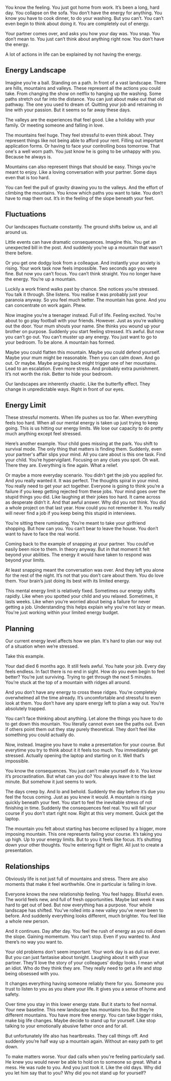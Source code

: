 You know the feeling. You just got home from work. It’s been a long, hard day. You collapse on the sofa. You don’t have the energy for anything. You know you have to cook dinner, to do your washing. But you can’t. You can’t even begin to think about doing it. You are completely out of energy. 

Your partner comes over, and asks you how your day was. You snap. You don’t mean to. You just can’t think about anything right now. You don’t have the energy.

A lot of actions in life can be explained by not having the energy. 

## Energy Landscape
Imagine you’re a ball. Standing on a path. In front of a vast landscape. There are hills, mountains and valleys. These represent all the actions you could take. From changing the show on netflix to hanging up the washing. Some paths stretch out far into the distance. You can just about make out that old pathway. The one you used to dream of. Quitting your job and retraining in line with your passion. But it seems so far away these days.

The valleys are the experiences that feel good. Like a holiday with your family. Or meeting someone and falling in love. 

The mountains feel huge. They feel stressful to even think about. They represent things like not being able to afford your rent. Filling out important application forms. Or having to face your controlling boss tomorrow. That one's a well worn path. You just know he is going to be unhappy with you. Because he always is. 

Mountains can also represent things that should be easy. Things you’re meant to enjoy. Like a loving conversation with your partner. Some days even that is too hard. 

You can feel the pull of gravity drawing you to the valleys. And the effort of climbing the mountains. You know which paths you want to take. You don’t have to map them out. It’s in the feeling of the slope beneath your feet.

## Fluctuations
Our landscapes fluctuate constantly. The ground shifts below us, and all around us. 

Little events can have dramatic consequences. Imagine this. You get an unexpected bill in the post. And suddenly you’re up a mountain that wasn’t there before. 

Or you get one dodgy look from a colleague. And instantly your anxiety is rising. Your work task now feels impossible. Two seconds ago you were fine. But now you can’t focus. You can’t think straight. You no longer have the energy. You’re up a mountain. 

Luckily a work friend walks past by chance. She notices you’re stressed. You talk it through. She listens. You realise it was probably just your paranoia anyway. So you feel much better. The mountain has gone. And you can concentrate on work again. Phew. 
 
Now imagine you’re a teenager instead. Full of life. Feeling excited. You're about to go play football with your friends. However. Just as you’re walking out the door. Your mum shouts your name. She thinks you wound up your brother on purpose. Suddenly you start feeling stressed. It’s awful. But now you can’t go out. You can’t muster up any energy. You just want to go to your bedroom. To be alone. A mountain has formed. 

Maybe you could flatten this mountain. Maybe you could defend yourself. Maybe your mum might be reasonable. Then you can calm down. And go out. Or maybe. Maybe arguing back might trigger one of her mountains. Lead to an escalation. Even more stress. And probably extra punishment. It’s not worth the risk. Better to hide your bedroom. 

Our landscapes are inherently chaotic. Like the butterfly effect. They change in unpredictable ways. Right in front of our eyes.

## Energy Limit
These stressful moments. When life pushes us too far. When everything feels too hard. When all our mental energy is taken up just trying to keep going. This is us hitting our energy limits. We lose our capacity to do pretty much anything except feel stressed. 

Here’s another example. Your child goes missing at the park. You shift to survival mode. The only thing that matters is finding them. Suddenly, even your partner's affair slips your mind. All you care about is this one task. Find your child. You’re hypervigilant. Focusing on any clues you spot. Oh wait. There they are. Everything is fine again. What a relief. 

Or maybe a more everyday scenario. You didn’t get the job you applied for. And you really wanted it. It was perfect. The thoughts spiral in your mind. You really need to get your act together. Everyone is going to think you’re a failure if you keep getting rejected from these jobs. Your mind goes over the stupid things you did. Like laughing at their jokes too hard. It came across as desperate didn’t it. And that awful answer. Why did you not think. You did a whole project on that last year. How could you not remember it. You really will never find a job if you keep being this stupid in interviews. 

You’re sitting there ruminating. You’re meant to take your girlfriend shopping. But how can you. You can’t bear to leave the house. You don’t want to have to face the real world.

Coming back to the example of snapping at your partner. You could’ve easily been nice to them. In theory anyway. But in that moment it felt beyond your abilities. The energy it would have taken to respond was beyond your limits. 

At least snapping meant the conversation was over. And they left you alone for the rest of the night. It’s not that you don’t care about them. You do love them. Your brain’s just doing its best with its limited energy. 

This mental energy limit is relatively fixed. Sometimes our energy shifts rapidly. Like when you spotted your child and you relaxed. Sometimes, it lasts weeks. Like when you’re worried about being a failure for never getting a job. Understanding this helps explain why you're not lazy or mean. You're just working within your limited energy budget.

## Planning 
Our current energy level affects how we plan. It's hard to plan our way out of a situation when we’re stressed. 

Take this example. 

Your dad died 6 months ago. It still feels awful. You hate your job. Every day feels endless. In fact there is no end in sight. How do you even begin to feel better? You’re just surviving. Trying to get through the next 5 minutes. You’re stuck at the top of a mountain with ridges all around. 

And you don’t have any energy to cross these ridges. You’re completely overwhelmed all the time already. It’s uncomfortable and stressful to even look at them. You don’t have any spare energy left to plan a way out. You’re absolutely trapped. 

You can’t face thinking about anything. Let alone the things you have to do to get down this mountain. You literally cannot even see the paths out. Even if others point them out they stay purely theoretical. They don’t feel like something you could actually do. 

Now, instead. Imagine you have to make a presentation for your course. But everytime you try to think about it it feels too much. You immediately get stressed. Actually opening the laptop and starting on it. Well that’s impossible. 

You know the consequences. You just can’t make yourself do it. You know it’s procrastination. But what can you do? You always leave it to the last minute. But somehow it just seems to work. 

The days creep by. And lo and behold. Suddenly the day before it’s due you feel the focus coming. Just as you knew it would. A mountain is rising quickly beneath your feet. You start to feel the inevitable stress of not finishing in time. Suddenly the consequences feel real. You will fail your course if you don’t start right now. Right at this very moment. Quick get the laptop.

The mountain you felt about starting has become eclipsed by a bigger, more imposing mountain. This one represents failing your course. It’s taking you up high. Up to your energy limits. But to you it feels like focus. It’s shutting down your other thoughts. You’re entering fight or flight. All just to create a presentation. 

## Relationships
Obviously life is not just full of mountains and stress. There are also moments that make it feel worthwhile. One in particular is falling in love.

Everyone knows the new relationship feeling. You feel happy. Blissful even. The world feels new, and full of fresh opportunities. Maybe last week it was hard to get out of bed. But now everything has a purpose. Your whole landscape has shifted. You’ve rolled into a new valley you’ve never been to before. And suddenly everything looks different, much brighter. You feel like a whole new person. 

And it continues. Day after day. You feel the rush of energy as you roll down the slope. Gaining momentum. You can’t stop. Even if you wanted to. And there’s no way you want to. 

Your old problems don’t seem important. Your work day is as dull as ever. But you can just fantasise about tonight. Laughing about it with your partner. They’ll love the story of your colleagues' dodgy looks. I mean what an idiot. Who do they think they are. They really need to get a life and stop being obsessed with you.

It changes everything having someone reliably there for you. Someone you trust to listen to you as you share your life. It gives you a sense of home and safety. 

Over time you stay in this lower energy state. But it starts to feel normal. Your new baseline. This new landscape has mountains too. But they’re different mountains. You have more free energy. You can take bigger risks, make big life changes. Maybe decide to stand up for yourself. Like stop talking to your emotionally abusive father once and for all.

But unfortunately life also has heartbreaks. They call things off. And suddenly you’re half way up a mountain again. Without an easy path to get down. 

To make matters worse. Your dad calls when you're feeling particularly sad. He knew you would never be able to hold on to someone so great. What a mess. He was rude to you. And you just took it. Like the old days. Why did you let him say that to you?  Why did you not stand up for yourself?
